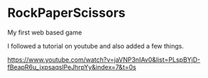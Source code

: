 # RockPaperScissors
My first web based game

I followed a tutorial on youtube and also added a few things.

https://www.youtube.com/watch?v=jaVNP3nIAv0&list=PLspBYjD-fBeapR6u_jxpsaqslPeJhrpYy&index=7&t=0s
